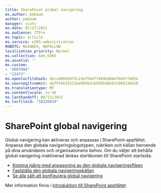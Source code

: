 ```yaml
---
title: SharePoint global navigering
ms.author: pebaum
author: pebaum
manager: scotv
ms.date: 07/27/2021
ms.audience: ITPro
ms.topic: article
ms.service: o365-administration
ROBOTS: NOINDEX, NOFOLLOW
localization_priority: Normal
ms.collection: Adm_O365
ms.assetid: ''
ms.custom:
- "9007094"
- "12473"
ms.openlocfilehash: 45cc48056975c21ef54df7404bd8bbf6b5ff465e
ms.sourcegitcommit: ab75f66355116e995b3cb5505465b31989339e28
ms.translationtype: MT
ms.contentlocale: sv-SE
ms.lasthandoff: 08/13/2021
ms.locfileid: "58326029"
---
```

# <a name="sharepoint-global-navigation"></a>SharePoint global navigering

Global navigering kan aktiveras och anpassas i SharePoint-appfältet. Anpassa den globala navigeringslogotypen, rubriken och källan beroende på dina användares och organisationens behov. Om du väljer att behålla global navigering inaktiverad länkas startikonen till SharePoint startsida.

- [Komma igång med anpassning av den globala navigeringsfliken](https://docs.microsoft.com/SharePoint/sharepoint-app-bar?WT.mc_id=365AdminCSH_SupportCentral#get-started-customizing-the-global-navigation-tab)
- [Fastställa den globala navigeringskällan](https://docs.microsoft.com/SharePoint/sharepoint-app-bar?WT.mc_id=365AdminCSH_SupportCentral#determine-the-global-navigation-source-depending-on-your-home-sites-configuration)
- [Se alla sätt att konfigurera global navigering](https://docs.microsoft.com/SharePoint/sharepoint-app-bar?WT.mc_id=365AdminCSH_SupportCentral#see-all-the-different-ways-you-can-set-up-global-navigation)

Mer information finns i [Introduktion till SharePoint appfältet](https://docs.microsoft.com/sharepoint/sharepoint-app-bar). 

